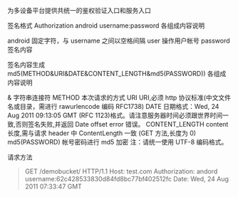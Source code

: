  
为多设备平台提供共统一的鉴权验证入口和服务入口

签名格式
   Authorization android username:password
各组成内容说明

android   固定字符，与 username 之间以空格间隔
user	 操作用户帐号
password	 签名内容


签名内容生成
   md5(METHOD&URI&DATE&CONTENT_LENGTH&md5(PASSWORD)) 
各组成内容说明

&	 字符串连接符
METHOD	 本次请求的方式
URI	 URI,必须 http 协议标准(中文文件名或目录，需进行 rawurlencode 编码 RFC1738)
DATE	 日期格式：Wed, 24 Aug 2011 09:13:05 GMT (RFC 1123)格式。请注意服务器时间必须跟世界时间一致,否则签名失败,并返回 Date offset error 错误。
CONTENT_LENGTH	 content 长度,需与请求 header 中 Content­Length 一致 (GET 方法,长度为 0)
md5(PASSWORD)	 帐号密码进行 md5 加密
注：请统一使用 UTF-8 编码格式。 

请求方法
> GET /demobucket/ HTTP/1.1
> Host: test.com
> Authorization: andord username:62c428533830d84fd8bc77bf402512fc
> Date: Wed, 24 Aug 2011 07:33:47 GMT
